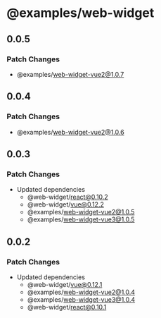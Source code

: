 # @examples/web-widget

## 0.0.5

### Patch Changes

- @examples/web-widget-vue2@1.0.7

## 0.0.4

### Patch Changes

- @examples/web-widget-vue2@1.0.6

## 0.0.3

### Patch Changes

- Updated dependencies
  - @web-widget/react@0.10.2
  - @web-widget/vue@0.12.2
  - @examples/web-widget-vue2@1.0.5
  - @examples/web-widget-vue3@1.0.5

## 0.0.2

### Patch Changes

- Updated dependencies
  - @web-widget/vue@0.12.1
  - @examples/web-widget-vue2@1.0.4
  - @examples/web-widget-vue3@1.0.4
  - @web-widget/react@0.10.1
